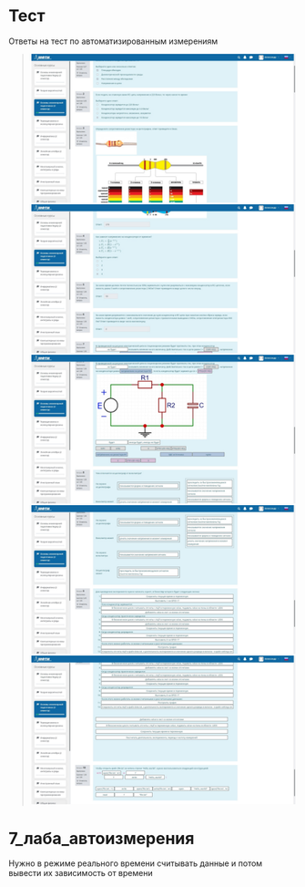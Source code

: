 # Тест
Ответы на тест по автоматизированным измерениям
>![avatar](1.jpg)
>![avatar](2.jpg)
>![avatar](3.jpg)
>![avatar](4.jpg)
>![avatar](5.jpg)

# 7_лаба_автоизмерения

Нужно в режиме реального времени считывать данные и потом вывести их зависимость от времени

